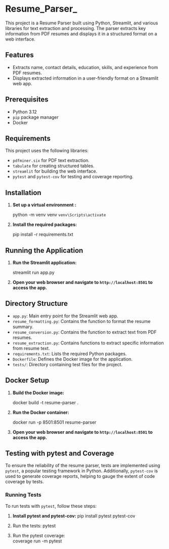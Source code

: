 # Resume_Parser_

This project is a Resume Parser built using Python, Streamlit, and various libraries for text extraction and processing. The parser extracts key information from PDF resumes and displays it in a structured format on a web interface.

## Features

- Extracts name, contact details, education, skills, and experience from PDF resumes.
- Displays extracted information in a user-friendly format on a Streamlit web app.

## Prerequisites

- Python 3.12
- `pip` package manager
- Docker 

## Requirements 

This project uses the following libraries:
- `pdfminer.six` for PDF text extraction.
- `tabulate` for creating structured tables.
- `streamlit` for building the web interface.
- `pytest` and `pytest-cov` for testing and coverage reporting.

## Installation

1. **Set up a virtual environment :**
    
    python -m venv venv
    `venv\Scripts\activate`
   

2. **Install the required packages:**
  
    pip install -r requirements.txt


## Running the Application

1. **Run the Streamlit application:**

    streamlit run app.py
   

2. **Open your web browser and navigate to `http://localhost:8501` to access the app.**

## Directory Structure

- `app.py`: Main entry point for the Streamlit web app.
- `resume_formatting.py`: Contains the function to format the resume summary.
- `resume_conversion.py`: Contains the function to extract text from PDF resumes.
- `resume_extraction.py`: Contains functions to extract specific information from resume text.
- `requirements.txt`: Lists the required Python packages.
- `Dockerfile`: Defines the Docker image for the application.
- `tests/`: Directory containing test files for the project.

## Docker Setup

1. **Build the Docker image:**
    
    docker build -t resume-parser .
    

2. **Run the Docker container:**
    
    docker run -p 8501:8501 resume-parser
    
3. **Open your web browser and navigate to `http://localhost:8501` to access the app.**


## Testing with pytest and Coverage

To ensure the reliability of the resume parser, tests are implemented using `pytest`, a popular testing framework in Python. Additionally, `pytest-cov` is used to generate coverage reports, helping to gauge the extent of code coverage by tests.

### Running Tests

To run tests with `pytest`, follow these steps:

1. **Install pytest and pytest-cov:**
    pip install pytest pytest-cov

2. Run the tests:
    pytest
2. Run the pytest coverage:   
    coverage run -m pytest
